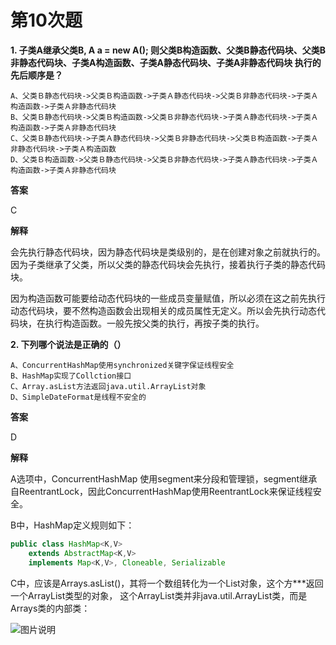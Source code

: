 # 第10次题

**1. 子类A继承父类B, A a = new A(); 则父类B构造函数、父类B静态代码块、父类B非静态代码块、子类A构造函数、子类A静态代码块、子类A非静态代码块 执行的先后顺序是？**

```
A、父类Ｂ静态代码块->父类Ｂ构造函数->子类Ａ静态代码块->父类Ｂ非静态代码块->子类Ａ构造函数->子类Ａ非静态代码块
B、父类Ｂ静态代码块->父类Ｂ构造函数->父类Ｂ非静态代码块->子类Ａ静态代码块->子类Ａ构造函数->子类Ａ非静态代码块
C、父类Ｂ静态代码块->子类Ａ静态代码块->父类Ｂ非静态代码块->父类Ｂ构造函数->子类Ａ非静态代码块->子类Ａ构造函数
D、父类Ｂ构造函数->父类Ｂ静态代码块->父类Ｂ非静态代码块->子类Ａ静态代码块->子类Ａ构造函数->子类Ａ非静态代码块
```

**答案**

C

**解释**

会先执行静态代码块，因为静态代码块是类级别的，是在创建对象之前就执行的。因为子类继承了父类，所以父类的静态代码块会先执行，接着执行子类的静态代码块。

   因为构造函数可能要给动态代码块的一些成员变量赋值，所以必须在这之前先执行动态代码块，要不然构造函数会出现相关的成员属性无定义。所以会先执行动态代码块，在执行构造函数。一般先按父类的执行，再按子类的执行。



**2. 下列哪个说法是正确的（）**

```
A、ConcurrentHashMap使用synchronized关键字保证线程安全
B、HashMap实现了Collction接口
C、Array.asList方法返回java.util.ArrayList对象
D、SimpleDateFormat是线程不安全的
```

**答案**

D

**解释**

A选项中，ConcurrentHashMap 使用segment来分段和管理锁，segment继承自ReentrantLock，因此ConcurrentHashMap使用ReentrantLock来保证线程安全。

B中，HashMap定义规则如下：

```java
public class HashMap<K,V>
    extends AbstractMap<K,V>
    implements Map<K,V>, Cloneable, Serializable
```

C中，应该是Arrays.asList()，其将一个数组转化为一个List对象，这个方***返回一个ArrayList类型的对象， 这个ArrayList类并非java.util.ArrayList类，而是Arrays类的内部类： 

![图片说明](https://uploadfiles.nowcoder.com/images/20161222/121471_1482397416383_8DD3874C12FFAF9C83FDDFE1903997DD)




